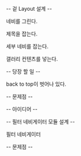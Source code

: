 -- 겉 Layout 설계 --

네비를 그린다.

제목을 잡는다.

세부 네비를 잡는다.

갤러리 컨텐츠를 넣는다.

-- 당장 할 일 --

back to top이 벗어나 있다.


-- 문제점 --

-- 아이디어 --










-- 필터 네비게이터 모듈 설계 --

필터 네비게이터 





-- 문제점 --



















